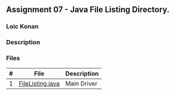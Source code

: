 ## Assignment 07 - Java File Listing Directory.

### Loic Konan

### Description


### Files

|   #   | File                                 | Description |
| :---: | ------------------------------------ | ----------- |
|   1   | [FileListing.java](FileListing.java) | Main Driver |
